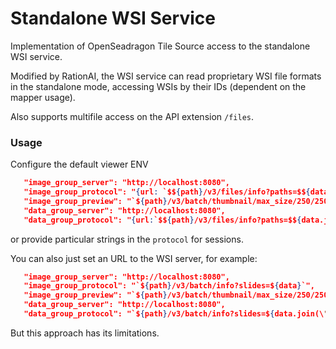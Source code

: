 # Standalone WSI Service

Implementation of OpenSeadragon Tile Source access to the standalone WSI service.

Modified by RationAI, the WSI service can read proprietary WSI file formats
in the standalone mode, accessing WSIs by their IDs (dependent on the mapper usage).

Also supports multifile access on the API extension `/files`.

### Usage
Configure the default viewer ENV
````json
   "image_group_server": "http://localhost:8080",
   "image_group_protocol": "{url: `$${path}/v3/files/info?paths=$${data}`, type: 'empaia-standalone'}",
   "image_group_preview": "`${path}/v3/batch/thumbnail/max_size/250/250?slides=${data}`",
   "data_group_server": "http://localhost:8080",
   "data_group_protocol": "{url:`$${path}/v3/files/info?paths=$${data.join(\",\")}`, type: 'empaia-standalone'}",
````
or provide particular strings in the ``protocol`` for sessions.

You can also just set an URL to the WSI server, for example:
````json
   "image_group_server": "http://localhost:8080",
   "image_group_protocol": "`${path}/v3/batch/info?slides=${data}`",
   "image_group_preview": "`${path}/v3/batch/thumbnail/max_size/250/250?slides=${data}`",
   "data_group_server": "http://localhost:8080",
   "data_group_protocol": "`${path}/v3/batch/info?slides=${data.join(\",\")}`",
````
But this approach has its limitations.
